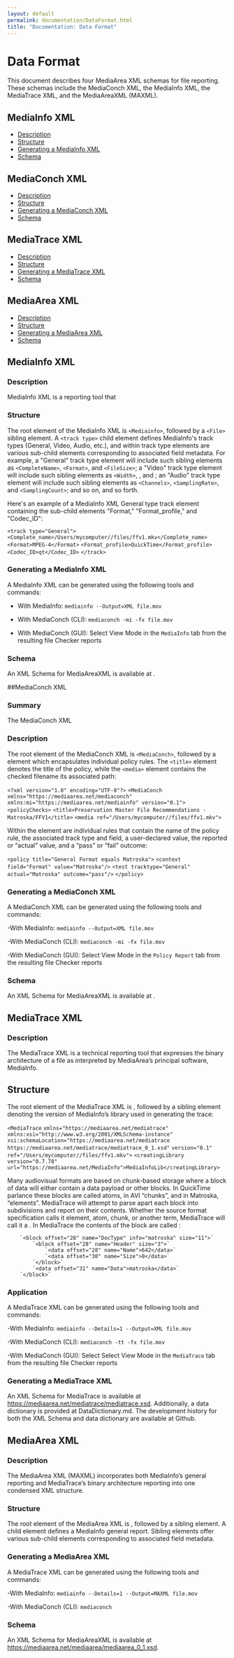 ```yaml
---
layout: default
permalink: documentation/DataFormat.html
title: "Documentation: Data Format"
---
```


# Data Format

This document describes four MediaArea XML schemas for file reporting. These schemas include the MediaConch XML, the MediaInfo XML, the MediaTrace XML, and the MediaAreaXML (MAXML). 

## MediaInfo XML

- [Description](#description)
- [Structure](#structure)
- [Generating a MediaInfo XML](#generating-a-mediainfo-xml)
- [Schema](#schema)

## MediaConch XML

- [Description](#description)
- [Structure](#structure)
- [Generating a MediaConch XML](#generating-a-mediaconch-xml)
- [Schema](#schema)

## MediaTrace XML

- [Description](#description)
- [Structure](#structure)
- [Generating a MediaTrace XML](#generating-a-mediatrace-xml)
- [Schema](#schema)

## MediaArea XML

- [Description](#description)
- [Structure](#structure)
- [Generating a MediaArea XML](#generating-a-mediaarea-xml)
- [Schema](#schema)

## MediaInfo XML

### Description

MediaInfo XML is a reporting tool that 

### Structure

The root element of the MediaInfo XML is `<Mediainfo>`, followed by a `<File>` sibling element. A `<track type>` child element defines MediaInfo's track types (General, Video, Audio, etc.), and within track type elements are various sub-child elements corresponding to associated field metadata. For example, a "General" track type element will include such sibling elements as `<CompleteName>`, `<Format>`, and `<FileSize>`; a "Video" track type element will include such sibling elements as `<Width>`, <Height>, and <PixelAspectRatio>; an "Audio" track type element will include such sibling elements as `<Channels>`, `<SamplingRate>`, and `<SamplingCount>`; and so on, and so forth. 

Here's an example of a MediaInfo XML General type track element containing the sub-child elements "Format," "Format_profile," and "Codec_ID": 

`<track type="General">`
`<Complete_name>/Users/mycomputer//files/ffv1.mkv</Complete_name>`
`<Format>MPEG-4</Format>`
`<Format_profile>QuickTime</Format_profile>`
`<Codec_ID>qt</Codec_ID>`
`</track>`

### Generating a MediaInfo XML

A MediaInfo XML can be generated using the following tools and commands:

- With MediaInfo: `mediainfo --Output=XML file.mov`

- With MediaConch (CLI): `mediaconch -mi -fx file.mov`

- With MediaConch (GUI): Select View Mode in the `MediaInfo` tab from the resulting file Checker reports

### Schema

An XML Schema for MediaAreaXML is available at . 

##MediaConch XML

### Summary

The MediaConch XML 

### Description

The root element of the MediaConch XML is `<MediaConch>`, followed by a <policyChecks> element which encapsulates individual policy rules. The `<title>` element denotes the title of the policy, while the `<media>` element contains the checked filename its associated path:

`<?xml version="1.0" encoding="UTF-8"?>`
`<MediaConch xmlns="https://mediaarea.net/mediaconch" xmlns:mi="https://mediaarea.net/mediainfo" version="0.1">`
`<policyChecks>`
`<title>Preservation Master File Recommendations - Matroska/FFV1</title>`
`<media ref="/Users/mycomputer//files/ffv1.mkv">`

Within the <policyChecks> element are individual <policy> rules that contain the name of the policy rule, the associated track type and field, a user-declared value, the reported or “actual” value, and a “pass” or “fail” outcome:

`<policy title="General Format equals Matroska">`
`<context field="Format" value="Matroska"/>`
`<test tracktype="General" actual="Matroska" outcome="pass"/>`
`</policy>`

### Generating a MediaConch XML

A MediaConch XML can be generated using the following tools and commands:

-With MediaInfo: `mediainfo --Output=XML file.mov`

-With MediaConch (CLI): `mediaconch -mi -fx file.mov`

-With MediaConch (GUI): Select View Mode in the `Policy Report` tab from the resulting file Checker reports

### Schema

An XML Schema for MediaAreaXML is available at . 

## MediaTrace XML

### Description

The MediaTrace XML is a technical reporting tool that expresses the binary architecture of a file as interpreted by MediaArea’s principal software, MediaInfo. 

## Structure

The root element of the MediaTrace XML is <MediaTrace>, followed by a <creatingLibrary> sibling element denoting the version of MediaInfo’s library used in generating the trace:

`<MediaTrace`
    `xmlns="https://mediaarea.net/mediatrace"`
    `xmlns:xsi="http://www.w3.org/2001/XMLSchema-instance"`
    `xsi:schemaLocation="https://mediaarea.net/mediatrace https://mediaarea.net/mediatrace/mediatrace_0_1.xsd"`
    `version="0.1"`
    `ref="/Users/mycomputer//files/ffv1.mkv">`
`<creatingLibrary version="0.7.78" url="https://mediaarea.net/MediaInfo">MediaInfoLib</creatingLibrary>`

Many audiovisual formats are based on chunk-based storage where a block of data will either contain a data payload or other blocks. In QuickTime parlance these blocks are called atoms, in AVI “chunks”, and in Matroska, “elements”. MediaTrace will attempt to parse apart each block into subdivisions and report on their contents. Whether the source format specification calls it element, atom, chunk, or another term, MediaTrace will call it a <block>. In MediaTrace the contents of the block are called <data>:

        `<block offset="28" name="DocType" info="matroska" size="11">`
            `<block offset="28" name="Header" size="3">`
                `<data offset="28" name="Name">642</data>`
                `<data offset="30" name="Size">8</data>`
            `</block>`
            `<data offset="31" name="Data">matroska</data>`
        `</block>`

### Application

A MediaTrace XML can be generated using the following tools and commands:

-With MediaInfo: `mediainfo --Details=1 --Output=XML file.mov`

-With MediaConch (CLI): `mediaconch -tt -fx file.mov`

-With MediaConch (GUI): Select Select View Mode in the `MediaTrace` tab from the resulting file Checker reports

### Generating a MediaTrace XML

An XML Schema for MediaTrace is available at https://mediaarea.net/mediatrace/mediatrace.xsd. Additionally, a data dictionary is provided at DataDictionary.md. The development history for both the XML Schema and data dictionary are available at Github.

## MediaArea XML 

### Description

The MediaArea XML (MAXML) incorporates both MediaInfo’s general reporting and MediaTrace’s binary architecture reporting into one condensed XML structure. 

### Structure

The root element of the MediaArea XML is <MediaArea>, followed by a <media> sibling element. A <MediaInfo> child element defines a MediaInfo general report. Sibling <track type> elements offer various sub-child elements corresponding to associated field metadata. 

### Generating a MediaArea XML

A MediaTrace XML can be generated using the following tools and commands:

-With MediaInfo: `mediainfo --Details=1 --Output=MAXML file.mov`

-With MediaConch (CLI): `mediaconch`

### Schema

An XML Schema for MediaAreaXML is available at https://mediaarea.net/mediaarea/mediaarea_0_1.xsd.

